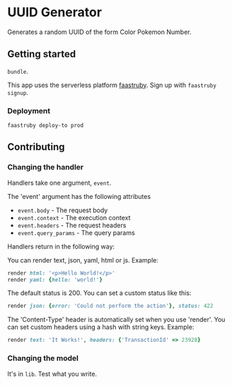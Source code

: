 # UUID Generator
Generates a random UUID of the form Color Pokemon Number.

## Getting started

`bundle`. 

This app uses the serverless platform [faastruby](https://faastruby.io/). Sign up with `faastruby signup`.

### Deployment

```
faastruby deploy-to prod
```

## Contributing

### Changing the handler

Handlers take one argument, `event`.

The 'event' argument has the following attributes
- `event.body` - The request body
- `event.context` - The execution context
- `event.headers` - The request headers
- `event.query_params` - The query params

Handlers return in the following way:

You can render text, json, yaml, html or js. Example:

```ruby
render html: '<p>Hello World!</p>'
render yaml: {hello: 'world!'}
```

The default status is 200. You can set a custom status like this:

```ruby
render json: {error: 'Could not perform the action'}, status: 422
```

The 'Content-Type' header is automatically set when you use 'render'.
You can set custom headers using a hash with string keys. Example:

```ruby
render text: 'It Works!', headers: {'TransactionId' => 23928}
```

### Changing the model

It's in `lib`. Test what you write.